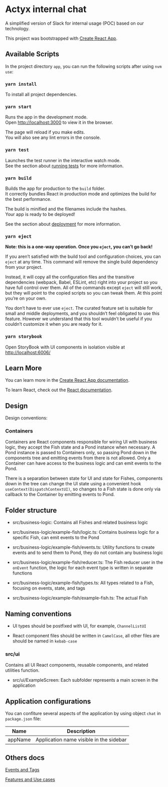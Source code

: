 # Actyx internal chat

A simplified version of Slack for internal usage (POC) based on our technology.

This project was bootstrapped with [Create React App](https://github.com/facebook/create-react-app).

## Available Scripts

In the project directory `app`, you can run the following scripts after using `nvm use`:

### `yarn install`

To install all project dependencies.

### `yarn start`

Runs the app in the development mode.\
Open [http://localhost:3000](http://localhost:3000) to view it in the browser.

The page will reload if you make edits.\
You will also see any lint errors in the console.

### `yarn test`

Launches the test runner in the interactive watch mode.\
See the section about [running tests](https://facebook.github.io/create-react-app/docs/running-tests) for more information.

### `yarn build`

Builds the app for production to the `build` folder.\
It correctly bundles React in production mode and optimizes the build for the best performance.

The build is minified and the filenames include the hashes.\
Your app is ready to be deployed!

See the section about [deployment](https://facebook.github.io/create-react-app/docs/deployment) for more information.

### `yarn eject`

**Note: this is a one-way operation. Once you `eject`, you can’t go back!**

If you aren’t satisfied with the build tool and configuration choices, you can `eject` at any time. This command will remove the single build dependency from your project.

Instead, it will copy all the configuration files and the transitive dependencies (webpack, Babel, ESLint, etc) right into your project so you have full control over them. All of the commands except `eject` will still work, but they will point to the copied scripts so you can tweak them. At this point you’re on your own.

You don’t have to ever use `eject`. The curated feature set is suitable for small and middle deployments, and you shouldn’t feel obligated to use this feature. However we understand that this tool wouldn’t be useful if you couldn’t customize it when you are ready for it.

### `yarn storybook`

Open StoryBook with UI components in isolation visible at <http://localhost:6006/>

## Learn More

You can learn more in the [Create React App documentation](https://facebook.github.io/create-react-app/docs/getting-started).

To learn React, check out the [React documentation](https://reactjs.org/).

## Design

Design conventions:

### Containers

Containers are React components responsible for wiring UI with business logic, they accept the Fish state and a Pond instance when necessary. A Pond instance is passed to Containers only, so passing Pond down in the components tree and emitting events from there is not allowed.
Only a Container can have access to the business logic and can emit events to the Pond.

There is a separation between state for UI and state for Fishes, components down in the tree can change the UI state using a convenient hook `useContext(DispatchContextUI)`, so changes to a Fish state is done only via callback to the Container by emitting events to Pond.

## Folder structure

- src/business-logic: Contains all Fishes and related business logic

- src/business-logic/example-fish/logic.ts: Contains business logic for a specific Fish, can emit events to the Pond

- src/business-logic/example-fish/events.ts: Utility functions to create events and to send them to Pond, they do not contain any business logic

- src/business-logic/example-fish/reducer.ts: The Fish reducer user in the `onEvent` function, the logic for each event type is written in separate functions

- src/business-logic/example-fish/types.ts: All types related to a Fish, focusing on events, state, and tags

- src/business-logic/example-fish/example-fish.ts: The actual Fish

## Naming conventions

- UI types should be postfixed with UI, for example, `ChannelListUI`

- React component files should be written in `CamelCase`, all other files are should be named in `kebab-case`

### src/ui

Contains all UI React components, reusable components, and related utilities function.

- src/ui/ExampleScreen: Each subfolder represents a main screen in the application

## Application configurations

You can confiture several aspects of the application by using object `chat` in `package.json` file:

| Name    | Description                             |
|---------|-----------------------------------------|
| appName | Application name visible in the sidebar |

## Others docs

[Events and Tags](./docs/events-tags-overview.md)

[Features and Use cases](./docs/features-use-cases.md)
